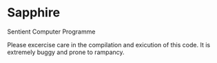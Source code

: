 # Sapphire
Sentient Computer Programme

Please excercise care in the compilation and exicution of this code. It is extremely buggy and prone to rampancy.
